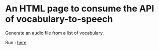 # An HTML page to consume the API of vocabulary-to-speech

Generate an audio file from a list of vocabulary.

Run : [here ](https://elhalili.github.io/try-vocabulary-to-speech-api/)
